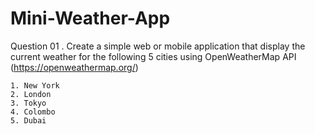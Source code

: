 # Mini-Weather-App

Question
01 . Create a simple web or mobile application that display the current weather for the following 5 cities using OpenWeatherMap API (https://openweathermap.org/)

    1. New York
    2. London
    3. Tokyo
    4. Colombo
    5. Dubai